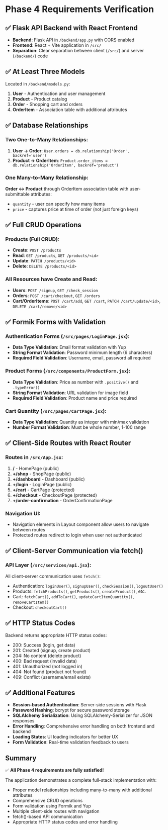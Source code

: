 # Phase 4 Requirements Verification

## ✅ Flask API Backend with React Frontend
- **Backend**: Flask API in `/backend/app.py` with CORS enabled
- **Frontend**: React + Vite application in `/src/` 
- **Separation**: Clear separation between client (`/src/`) and server (`/backend/`) code

## ✅ At Least Three Models
Located in `/backend/models.py`:
1. **User** - Authentication and user management
2. **Product** - Product catalog
3. **Order** - Shopping cart and orders
4. **OrderItem** - Association table with additional attributes

## ✅ Database Relationships

### Two One-to-Many Relationships:
1. **User → Order**: `User.orders = db.relationship('Order', backref='user')`
2. **Product → OrderItem**: `Product.order_items = db.relationship('OrderItem', backref='product')`

### One Many-to-Many Relationship:
**Order ↔ Product** through OrderItem association table with user-submittable attributes:
- `quantity` - user can specify how many items
- `price` - captures price at time of order (not just foreign keys)

## ✅ Full CRUD Operations

### Products (Full CRUD):
- **Create**: `POST /products`
- **Read**: `GET /products`, `GET /products/<id>`
- **Update**: `PATCH /products/<id>`
- **Delete**: `DELETE /products/<id>`

### All Resources have Create and Read:
- **Users**: `POST /signup`, `GET /check_session`
- **Orders**: `POST /cart/checkout`, `GET /orders`
- **Cart/OrderItems**: `POST /cart/add`, `GET /cart`, `PATCH /cart/update/<id>`, `DELETE /cart/remove/<id>`

## ✅ Formik Forms with Validation

### Authentication Forms (`/src/pages/LoginPage.jsx`):
- **Data Type Validation**: Email format validation with Yup
- **String Format Validation**: Password minimum length (6 characters)
- **Required Field Validation**: Username, email, password all required

### Product Forms (`/src/components/ProductForm.jsx`):
- **Data Type Validation**: Price as number with `.positive()` and `.typeError()`
- **String Format Validation**: URL validation for image field
- **Required Field Validation**: Product name and price required

### Cart Quantity (`/src/pages/CartPage.jsx`):
- **Data Type Validation**: Quantity as integer with min/max validation
- **Number Format Validation**: Must be whole number, 1-100 range

## ✅ Client-Side Routes with React Router

### Routes in `/src/App.jsx`:
1. **/** - HomePage (public)
2. **+/shop** - ShopPage (public) 
3. **+/dashboard** - Dashboard (public)
4. **+/login** - LoginPage (public)
5. **+/cart** - CartPage (protected)
6. **+/checkout** - CheckoutPage (protected)
7. **+/order-confirmation** - OrderConfirmationPage

### Navigation UI:
- Navigation elements in Layout component allow users to navigate between routes
- Protected routes redirect to login when user not authenticated

## ✅ Client-Server Communication via fetch()

### API Layer (`/src/services/api.jsx`):
All client-server communication uses `fetch()`:
- Authentication: `loginUser()`, `signupUser()`, `checkSession()`, `logoutUser()`
- Products: `fetchProducts()`, `getProducts()`, `createProduct()`, etc.
- Cart: `fetchCart()`, `addToCart()`, `updateCartItemQuantity()`, `removeCartItem()`
- Checkout: `checkoutCart()`

## ✅ HTTP Status Codes
Backend returns appropriate HTTP status codes:
- 200: Success (login, get data)
- 201: Created (signup, create product)
- 204: No content (delete product)
- 400: Bad request (invalid data)
- 401: Unauthorized (not logged in)
- 404: Not found (product not found)
- 409: Conflict (username/email exists)

## ✅ Additional Features
- **Session-based Authentication**: Server-side sessions with Flask
- **Password Hashing**: bcrypt for secure password storage
- **SQLAlchemy Serialization**: Using SQLAlchemy-Serializer for JSON responses
- **Error Handling**: Comprehensive error handling on both frontend and backend
- **Loading States**: UI loading indicators for better UX
- **Form Validation**: Real-time validation feedback to users

## Summary
✅ **All Phase 4 requirements are fully satisfied!**

The application demonstrates a complete full-stack implementation with:
- Proper model relationships including many-to-many with additional attributes
- Comprehensive CRUD operations
- Form validation using Formik and Yup
- Multiple client-side routes with navigation
- fetch()-based API communication
- Appropriate HTTP status codes and error handling